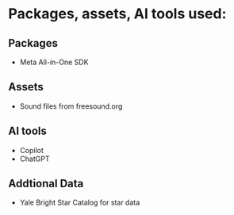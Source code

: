 # Packages, assets, AI tools used:
## Packages
- Meta All-in-One SDK

## Assets
- Sound files from freesound.org

## AI tools
- Copilot
- ChatGPT

## Addtional Data
- Yale Bright Star Catalog for star data
